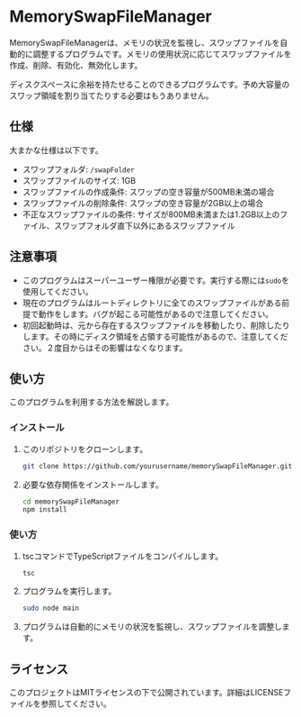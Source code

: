 # MemorySwapFileManager
MemorySwapFileManagerは、メモリの状況を監視し、スワップファイルを自動的に調整するプログラムです。メモリの使用状況に応じてスワップファイルを作成、削除、有効化、無効化します。

ディスクスペースに余裕を持たせることのできるプログラムです。予め大容量のスワップ領域を割り当てたりする必要はもうありません。

## 仕様
大まかな仕様は以下です。
- スワップフォルダ: `/swapFolder`
- スワップファイルのサイズ: 1GB
- スワップファイルの作成条件: スワップの空き容量が500MB未満の場合
- スワップファイルの削除条件: スワップの空き容量が2GB以上の場合
- 不正なスワップファイルの条件: サイズが800MB未満または1.2GB以上のファイル、スワップフォルダ直下以外にあるスワップファイル

## 注意事項
- このプログラムはスーパーユーザー権限が必要です。実行する際には`sudo`を使用してください。
- 現在のプログラムはルートディレクトリに全てのスワップファイルがある前提で動作をします。バグが起こる可能性があるので注意してください。
- 初回起動時は、元から存在するスワップファイルを移動したり、削除したりします。その時にディスク領域を占領する可能性があるので、注意してください。２度目からはその影響はなくなります。

## 使い方
このプログラムを利用する方法を解説します。

### インストール
1. このリポジトリをクローンします。
    ```sh
    git clone https://github.com/yourusername/memorySwapFileManager.git
    ```
2. 必要な依存関係をインストールします。
    ```sh
    cd memorySwapFileManager
    npm install
    ```

### 使い方
1. tscコマンドでTypeScriptファイルをコンパイルします。
    ```sh
    tsc
    ```

2. プログラムを実行します。
    ```sh
    sudo node main
    ```

3. プログラムは自動的にメモリの状況を監視し、スワップファイルを調整します。

## ライセンス
このプロジェクトはMITライセンスの下で公開されています。詳細はLICENSEファイルを参照してください。
